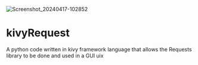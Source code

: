 ![Screenshot_20240417-102852](https://github.com/Bartwel27/kivyRequest/assets/81015407/45da90b4-bcf0-4fe7-a723-07482c79e8cb)
# kivyRequest
A python code written in kivy framework language that allows the Requests library to be done and used in a GUI uix
